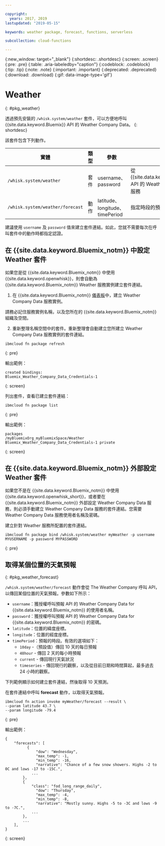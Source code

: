 ```yaml
---

copyright:
  years: 2017, 2019
lastupdated: "2019-05-15"

keywords: weather package, forecast, functions, serverless

subcollection: cloud-functions

---
```


{:new_window: target="_blank"}
{:shortdesc: .shortdesc}
{:screen: .screen}
{:pre: .pre}
{:table: .aria-labeledby="caption"}
{:codeblock: .codeblock}
{:tip: .tip}
{:note: .note}
{:important: .important}
{:deprecated: .deprecated}
{:download: .download}
{:gif: data-image-type='gif'}

# Weather
{: #pkg_weather}

透過預先安裝的 `/whisk.system/weather` 套件，可以方便地呼叫 {{site.data.keyword.Bluemix}} API 的 Weather Company Data。
{: shortdesc}

該套件包含下列動作。

|實體|類型|參數|說明|
| --- | --- | --- | --- |
| `/whisk.system/weather` |套件|username、password|從 {{site.data.keyword.Bluemix_notm}} API 的 Weather Company Data 進行服務 |
|`/whisk.system/weather/forecast` |動作|latitude、longitude、timePeriod|指定時段的預報|

建議使用 `username` 及 `password` 值來建立套件連結。如此，您就不需要每次在呼叫套件中的動作時都指定認證。

## 在 {{site.data.keyword.Bluemix_notm}} 中設定 Weather 套件

如果您是從 {{site.data.keyword.Bluemix_notm}} 中使用 {{site.data.keyword.openwhisk}}，則會自動為 {{site.data.keyword.Bluemix_notm}} Weather 服務實例建立套件連結。

1. 在 {{site.data.keyword.Bluemix_notm}} [儀表板](http://cloud.ibm.com)中，建立 Weather Company Data 服務實例。

  請務必記住服務實例名稱，以及您所在的 {{site.data.keyword.Bluemix_notm}} 組織及空間。

2. 重新整理名稱空間中的套件。重新整理會自動建立您所建立 Weather Company Data 服務實例的套件連結。
  ```
  ibmcloud fn package refresh
  ```
  {: pre}

  輸出範例：
  ```
  created bindings:
  Bluemix_Weather_Company_Data_Credentials-1
  ```
  {: screen}

  列出套件，查看已建立套件連結：
  ```
  ibmcloud fn package list
  ```
  {: pre}

  輸出範例：
  ```
  packages
  /myBluemixOrg_myBluemixSpace/Weather Bluemix_Weather_Company_Data_Credentials-1 private
  ```
  {: screen}

## 在 {{site.data.keyword.Bluemix_notm}} 外部設定 Weather 套件

如果您不是在 {{site.data.keyword.Bluemix_notm}} 中使用 {{site.data.keyword.openwhisk_short}}，或者要在 {{site.data.keyword.Bluemix_notm}} 外部設定 Weather Company Data 服務，則必須手動建立 Weather Company Data 服務的套件連結。您需要 Weather Company Data 服務使用者名稱及密碼。

建立針對 Weather 服務所配置的套件連結。
```
ibmcloud fn package bind /whisk.system/weather myWeather -p username MYUSERNAME -p password MYPASSWORD
```
{: pre}

## 取得某個位置的天氣預報
{: #pkg_weather_forecast}

`/whisk.system/weather/forecast` 動作會從 The Weather Company 呼叫 API，以傳回某個位置的天氣預報。參數如下所示：

- `username`：獲授權呼叫預報 API 的 Weather Company Data for {{site.data.keyword.Bluemix_notm}} 的使用者名稱。
- `password`：獲授權呼叫預報 API 的 Weather Company Data for {{site.data.keyword.Bluemix_notm}} 的密碼。
- `latitude`：位置的緯度座標。
- `longitude`：位置的經度座標。
- `timePeriod`：預報的時段。有效的選項如下：
  - `10day` -（預設值）傳回 10 天的每日預報
  - `48hour` - 傳回 2 天的每小時預報
  - `current` - 傳回現行天氣狀況
  - `timeseries` - 傳回現行的觀察，以及從目前日期和時間算起，最多過去 24 小時的觀察。

下列範例顯示如何建立套件連結，然後取得 10 天預測。

在套件連結中呼叫 **forecast** 動作，以取得天氣預報。
```
ibmcloud fn action invoke myWeather/forecast --result \
--param latitude 43.7 \
--param longitude -79.4
```
{: pre}

輸出範例：
```
{
    "forecasts": [
          {
              "dow": "Wednesday",
              "max_temp": -1,
              "min_temp": -16,
              "narrative": "Chance of a few snow showers. Highs -2 to 0C and lows -17 to -15C.",
            ...
        },
        {
            "class": "fod_long_range_daily",
              "dow": "Thursday",
              "max_temp": -4,
              "min_temp": -8,
              "narrative": "Mostly sunny. Highs -5 to -3C and lows -9 to -7C.",
            ...
        },
        ...
    ],
}
```
{: screen}

